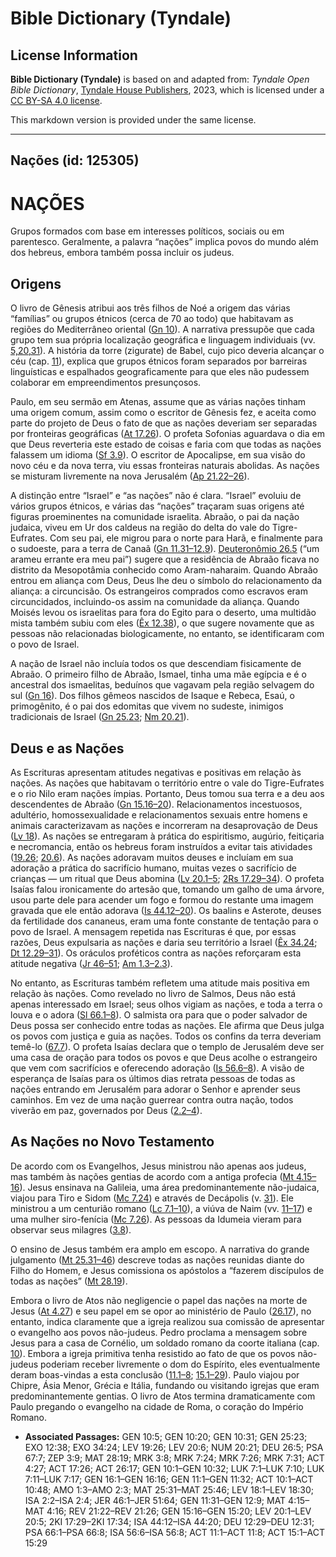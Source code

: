 # Bible Dictionary (Tyndale)

## License Information

**Bible Dictionary (Tyndale)** is based on and adapted from: _Tyndale Open Bible Dictionary_, [Tyndale House Publishers](https://tyndaleopenresources.com/), 2023, which is licensed under a [CC BY-SA 4.0 license](https://creativecommons.org/licenses/by-sa/4.0/legalcode.en).

This markdown version is provided under the same license.



--------------------------------

## Nações (id: 125305)

NAÇÕES
======

Grupos formados com base em interesses políticos, sociais ou em parentesco. Geralmente, a palavra “nações” implica povos do mundo além dos hebreus, embora também possa incluir os judeus.

Origens
-------

O livro de Gênesis atribui aos três filhos de Noé a origem das várias “famílias” ou grupos étnicos (cerca de 70 ao todo) que habitavam as regiões do Mediterrâneo oriental ([Gn 10](https://ref.ly/Gen10:1-Gen10:32)). A narrativa pressupõe que cada grupo tem sua própria localização geográfica e linguagem individuais (vv. [5,20,31](https://ref.ly/Gen10:5)). A história da torre (zigurate) de Babel, cujo pico deveria alcançar o céu (cap. [11](https://ref.ly/Gen11:1-Gen11:32)), explica que grupos étnicos foram separados por barreiras linguísticas e espalhados geograficamente para que eles não pudessem colaborar em empreendimentos presunçosos.

Paulo, em seu sermão em Atenas, assume que as várias nações tinham uma origem comum, assim como o escritor de Gênesis fez, e aceita como parte do projeto de Deus o fato de que as nações deveriam ser separadas por fronteiras geográficas ([At 17\.26](https://ref.ly/Acts17:26)). O profeta Sofonias aguardava o dia em que Deus reverteria este estado de coisas e faria com que todas as nações falassem um idioma ([Sf 3\.9](https://ref.ly/Zeph3:9)). O escritor de Apocalipse, em sua visão do novo céu e da nova terra, viu essas fronteiras naturais abolidas. As nações se misturam livremente na nova Jerusalém ([Ap 21\.22–26](https://ref.ly/Rev21:22-Rev21:26)).

A distinção entre “Israel” e “as nações” não é clara. “Israel” evoluiu de vários grupos étnicos, e várias das “nações” traçaram suas origens até figuras proeminentes na comunidade israelita. Abraão, o pai da nação judaica, viveu em Ur dos caldeus na região do delta do vale do Tigre\-Eufrates. Com seu pai, ele migrou para o norte para Harã, e finalmente para o sudoeste, para a terra de Canaã ([Gn 11\.31–12\.9](https://ref.ly/Gen11:31-Gen12:9)). [Deuteronômio 26\.5](https://ref.ly/Deut26:5) (“um arameu errante era meu pai”) sugere que a residência de Abraão ficava no distrito da Mesopotâmia conhecido como Aram\-naharaim. Quando Abraão entrou em aliança com Deus, Deus lhe deu o símbolo do relacionamento da aliança: a circuncisão. Os estrangeiros comprados como escravos eram circuncidados, incluindo\-os assim na comunidade da aliança. Quando Moisés levou os israelitas para fora do Egito para o deserto, uma multidão mista também subiu com eles ([Êx 12\.38](https://ref.ly/Exod12:38)), o que sugere novamente que as pessoas não relacionadas biologicamente, no entanto, se identificaram com o povo de Israel.

A nação de Israel não incluía todos os que descendiam fisicamente de Abraão. O primeiro filho de Abraão, Ismael, tinha uma mãe egípcia e é o ancestral dos ismaelitas, beduínos que vagavam pela região selvagem do sul ([Gn 16](https://ref.ly/Gen16:1-Gen16:16)). Dos filhos gêmeos nascidos de Isaque e Rebeca, Esaú, o primogênito, é o pai dos edomitas que vivem no sudeste, inimigos tradicionais de Israel ([Gn 25\.23](https://ref.ly/Gen25:23); [Nm 20\.21](https://ref.ly/Num20:21)).

Deus e as Nações
----------------

As Escrituras apresentam atitudes negativas e positivas em relação às nações. As nações que habitavam o território entre o vale do Tigre\-Eufrates e o rio Nilo eram nações ímpias. Portanto, Deus tomou sua terra e a deu aos descendentes de Abraão ([Gn 15\.16–20](https://ref.ly/Gen15:16-Gen15:20)). Relacionamentos incestuosos, adultério, homossexualidade e relacionamentos sexuais entre homens e animais caracterizavam as nações e incorreram na desaprovação de Deus ([Lv 18](https://ref.ly/Lev18:1-Lev18:30)). As nações se entregaram à prática do espiritismo, augúrio, feitiçaria e necromancia, então os hebreus foram instruídos a evitar tais atividades ([19\.26](https://ref.ly/Lev19:26); [20\.6](https://ref.ly/Lev20:6)). As nações adoravam muitos deuses e incluíam em sua adoração a prática do sacrifício humano, muitas vezes o sacrifício de crianças — um ritual que Deus abomina ([Lv 20\.1–5](https://ref.ly/Lev20:1-Lev20:5); [2Rs 17\.29–34](https://ref.ly/2Kgs17:29-2Kgs17:34)). O profeta Isaías falou ironicamente do artesão que, tomando um galho de uma árvore, usou parte dele para acender um fogo e formou do restante uma imagem gravada que ele então adorava ([Is 44\.12–20](https://ref.ly/Isa44:12-Isa44:20)). Os baalins e Asterote, deuses da fertilidade dos cananeus, eram uma fonte constante de tentação para o povo de Israel. A mensagem repetida nas Escrituras é que, por essas razões, Deus expulsaria as nações e daria seu território a Israel ([Êx 34\.24](https://ref.ly/Exod34:24); [Dt 12\.29–31](https://ref.ly/Deut12:29-Deut12:31)). Os oráculos proféticos contra as nações reforçaram esta atitude negativa ([Jr 46–51](https://ref.ly/Jer46:1-Jer51:64); [Am 1\.3–2\.3](https://ref.ly/Amos1:3-Amos2:3)).

No entanto, as Escrituras também refletem uma atitude mais positiva em relação às nações. Como revelado no livro de Salmos, Deus não está apenas interessado em Israel; seus olhos vigiam as nações, e toda a terra o louva e o adora ([Sl 66\.1–8](https://ref.ly/Ps66:1-Ps66:8)). O salmista ora para que o poder salvador de Deus possa ser conhecido entre todas as nações. Ele afirma que Deus julga os povos com justiça e guia as nações. Todos os confins da terra deveriam temê\-lo ([67\.7](https://ref.ly/Ps67:7)). O profeta Isaías declara que o templo de Jerusalém deve ser uma casa de oração para todos os povos e que Deus acolhe o estrangeiro que vem com sacrifícios e oferecendo adoração ([Is 56\.6–8](https://ref.ly/Isa56:6-Isa56:8)). A visão de esperança de Isaías para os últimos dias retrata pessoas de todas as nações entrando em Jerusalém para adorar o Senhor e aprender seus caminhos. Em vez de uma nação guerrear contra outra nação, todos viverão em paz, governados por Deus ([2\.2–4](https://ref.ly/Isa2:2-Isa2:4)).

As Nações no Novo Testamento
----------------------------

De acordo com os Evangelhos, Jesus ministrou não apenas aos judeus, mas também às nações gentias de acordo com a antiga profecia ([Mt 4\.15–16](https://ref.ly/Matt4:15-Matt4:16)). Jesus ensinava na Galileia, uma área predominantemente não\-judaica, viajou para Tiro e Sidom ([Mc 7\.24](https://ref.ly/Mark7:24)) e através de Decápolis (v. [31](https://ref.ly/Mark7:31)). Ele ministrou a um centurião romano ([Lc 7\.1–10](https://ref.ly/Luke7:1-Luke7:10)), a viúva de Naim (vv. [11–17](https://ref.ly/Luke7:11-Luke7:17)) e uma mulher siro\-fenícia ([Mc 7\.26](https://ref.ly/Mark7:26)). As pessoas da Idumeia vieram para observar seus milagres ([3\.8](https://ref.ly/Mark3:8)).

O ensino de Jesus também era amplo em escopo. A narrativa do grande julgamento ([Mt 25\.31–46](https://ref.ly/Matt25:31-Matt25:46)) descreve todas as nações reunidas diante do Filho do Homem, e Jesus comissiona os apóstolos a “fazerem discípulos de todas as nações” ([Mt 28\.19](https://ref.ly/Matt28:19)).

Embora o livro de Atos não negligencie o papel das nações na morte de Jesus ([At 4\.27](https://ref.ly/Acts4:27)) e seu papel em se opor ao ministério de Paulo ([26\.17](https://ref.ly/Acts26:17)), no entanto, indica claramente que a igreja realizou sua comissão de apresentar o evangelho aos povos não\-judeus. Pedro proclama a mensagem sobre Jesus para a casa de Cornélio, um soldado romano da coorte italiana (cap. [10](https://ref.ly/Acts10:1-Acts10:48)). Embora a igreja primitiva tenha resistido ao fato de que os povos não\-judeus poderiam receber livremente o dom do Espírito, eles eventualmente deram boas\-vindas a esta conclusão ([11\.1–8](https://ref.ly/Acts11:1-Acts11:8); [15\.1–29](https://ref.ly/Acts15:1-Acts15:29)). Paulo viajou por Chipre, Ásia Menor, Grécia e Itália, fundando ou visitando igrejas que eram predominantemente gentias. O livro de Atos termina dramaticamente com Paulo pregando o evangelho na cidade de Roma, o coração do Império Romano.

* **Associated Passages:** GEN 10:5; GEN 10:20; GEN 10:31; GEN 25:23; EXO 12:38; EXO 34:24; LEV 19:26; LEV 20:6; NUM 20:21; DEU 26:5; PSA 67:7; ZEP 3:9; MAT 28:19; MRK 3:8; MRK 7:24; MRK 7:26; MRK 7:31; ACT 4:27; ACT 17:26; ACT 26:17; GEN 10:1–GEN 10:32; LUK 7:1–LUK 7:10; LUK 7:11–LUK 7:17; GEN 16:1–GEN 16:16; GEN 11:1–GEN 11:32; ACT 10:1–ACT 10:48; AMO 1:3–AMO 2:3; MAT 25:31–MAT 25:46; LEV 18:1–LEV 18:30; ISA 2:2–ISA 2:4; JER 46:1–JER 51:64; GEN 11:31–GEN 12:9; MAT 4:15–MAT 4:16; REV 21:22–REV 21:26; GEN 15:16–GEN 15:20; LEV 20:1–LEV 20:5; 2KI 17:29–2KI 17:34; ISA 44:12–ISA 44:20; DEU 12:29–DEU 12:31; PSA 66:1–PSA 66:8; ISA 56:6–ISA 56:8; ACT 11:1–ACT 11:8; ACT 15:1–ACT 15:29

